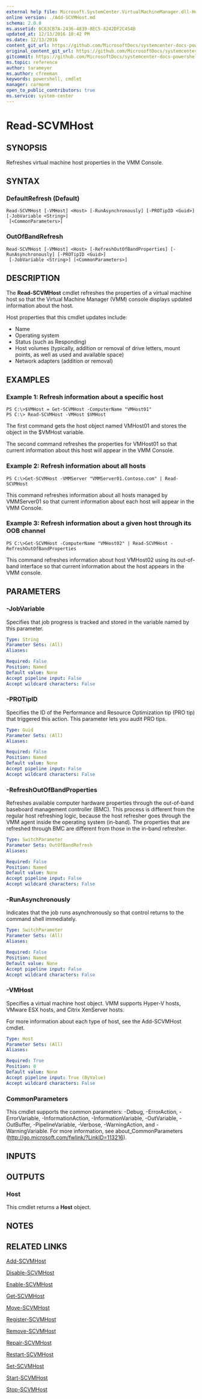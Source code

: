 ```yaml
---
external help file: Microsoft.SystemCenter.VirtualMachineManager.dll-Help.xml
online version: ./Add-SCVMHost.md
schema: 2.0.0
ms.assetid: 6C63CB7A-2436-4839-8EC5-8242DF2C454B
updated_at: 12/13/2016 10:42 PM
ms.date: 12/13/2016
content_git_url: https://github.com/MicrosoftDocs/systemcenter-docs-powershell/blob/master/systemcenter-cmdlets/VirtualMachineManager/v1/Read-SCVMHost.md
original_content_git_url: https://github.com/MicrosoftDocs/systemcenter-docs-powershell/blob/master/systemcenter-cmdlets/VirtualMachineManager/v1/Read-SCVMHost.md
gitcommit: https://github.com/MicrosoftDocs/systemcenter-docs-powershell/blob/ea9507ac2178040476af5407227db8cb97701ea9/systemcenter-cmdlets/VirtualMachineManager/v1/Read-SCVMHost.md
ms.topic: reference
author: tarameyer
ms.author: cfreeman
keywords: powershell, cmdlet
manager: carmonm
open_to_public_contributors: true
ms.service: system-center
---
```


# Read-SCVMHost

## SYNOPSIS
Refreshes virtual machine host properties in the VMM Console.

## SYNTAX

### DefaultRefresh (Default)
```
Read-SCVMHost [-VMHost] <Host> [-RunAsynchronously] [-PROTipID <Guid>] [-JobVariable <String>]
 [<CommonParameters>]
```

### OutOfBandRefresh
```
Read-SCVMHost [-VMHost] <Host> [-RefreshOutOfBandProperties] [-RunAsynchronously] [-PROTipID <Guid>]
 [-JobVariable <String>] [<CommonParameters>]
```

## DESCRIPTION
The **Read-SCVMHost** cmdlet refreshes the properties of a virtual machine host so that the Virtual Machine Manager (VMM) console displays updated information about the host.

Host properties that this cmdlet updates include: 

- Name
- Operating system
- Status (such as Responding)
- Host volumes (typically, addition or removal of drive letters, mount points, as well as used and available space)
- Network adapters (addition or removal)

## EXAMPLES

### Example 1: Refresh information about a specific host
```
PS C:\>$VMHost = Get-SCVMHost -ComputerName "VMHost01" 
PS C:\> Read-SCVMHost -VMHost $VMHost
```

The first command gets the host object named VMHost01 and stores the object in the $VMHost variable.

The second command refreshes the properties for VMHost01 so that current information about this host will appear in the VMM Console.

### Example 2: Refresh information about all hosts
```
PS C:\>Get-SCVMHost -VMMServer "VMMServer01.Contoso.com" | Read-SCVMHost
```

This command refreshes information about all hosts managed by VMMServer01 so that current information about each host will appear in the VMM Console.

### Example 3: Refresh information about a given host through its OOB channel
```
PS C:\>Get-SCVMHost -ComputerName "VMHost02" | Read-SCVMHost -RefreshOutOfBandProperties
```

This command refreshes information about host VMHost02 using its out-of-band interface so that current information about the host appears in the VMM console.

## PARAMETERS

### -JobVariable
Specifies that job progress is tracked and stored in the variable named by this parameter.

```yaml
Type: String
Parameter Sets: (All)
Aliases: 

Required: False
Position: Named
Default value: None
Accept pipeline input: False
Accept wildcard characters: False
```

### -PROTipID
Specifies the ID of the Performance and Resource Optimization tip (PRO tip) that triggered this action.
This parameter lets you audit PRO tips.

```yaml
Type: Guid
Parameter Sets: (All)
Aliases: 

Required: False
Position: Named
Default value: None
Accept pipeline input: False
Accept wildcard characters: False
```

### -RefreshOutOfBandProperties
Refreshes available computer hardware properties through the out-of-band baseboard management controller (BMC).
This process is different from the regular host refreshing logic, because the host refresher goes through the VMM agent inside the operating system (in-band).
The properties that are refreshed through BMC are different from those in the in-band refresher.

```yaml
Type: SwitchParameter
Parameter Sets: OutOfBandRefresh
Aliases: 

Required: False
Position: Named
Default value: None
Accept pipeline input: False
Accept wildcard characters: False
```

### -RunAsynchronously
Indicates that the job runs asynchronously so that control returns to the command shell immediately.

```yaml
Type: SwitchParameter
Parameter Sets: (All)
Aliases: 

Required: False
Position: Named
Default value: None
Accept pipeline input: False
Accept wildcard characters: False
```

### -VMHost
Specifies a virtual machine host object.
VMM supports Hyper-V hosts, VMware ESX hosts, and Citrix XenServer hosts.

For more information about each type of host, see the Add-SCVMHost cmdlet.

```yaml
Type: Host
Parameter Sets: (All)
Aliases: 

Required: True
Position: 0
Default value: None
Accept pipeline input: True (ByValue)
Accept wildcard characters: False
```

### CommonParameters
This cmdlet supports the common parameters: -Debug, -ErrorAction, -ErrorVariable, -InformationAction, -InformationVariable, -OutVariable, -OutBuffer, -PipelineVariable, -Verbose, -WarningAction, and -WarningVariable. For more information, see about_CommonParameters (http://go.microsoft.com/fwlink/?LinkID=113216).

## INPUTS

## OUTPUTS

### Host
This cmdlet returns a **Host** object.

## NOTES

## RELATED LINKS

[Add-SCVMHost](xref:VirtualMachineManager/v1/Add-SCVMHost.md)

[Disable-SCVMHost](xref:VirtualMachineManager/v1/Disable-SCVMHost.md)

[Enable-SCVMHost](xref:VirtualMachineManager/v1/Enable-SCVMHost.md)

[Get-SCVMHost](xref:VirtualMachineManager/v1/Get-SCVMHost.md)

[Move-SCVMHost](xref:VirtualMachineManager/v1/Move-SCVMHost.md)

[Register-SCVMHost](xref:VirtualMachineManager/v1/Register-SCVMHost.md)

[Remove-SCVMHost](xref:VirtualMachineManager/v1/Remove-SCVMHost.md)

[Repair-SCVMHost](xref:VirtualMachineManager/v1/Repair-SCVMHost.md)

[Restart-SCVMHost](xref:VirtualMachineManager/v1/Restart-SCVMHost.md)

[Set-SCVMHost](xref:VirtualMachineManager/v1/Set-SCVMHost.md)

[Start-SCVMHost](xref:VirtualMachineManager/v1/Start-SCVMHost.md)

[Stop-SCVMHost](xref:VirtualMachineManager/v1/Stop-SCVMHost.md)

